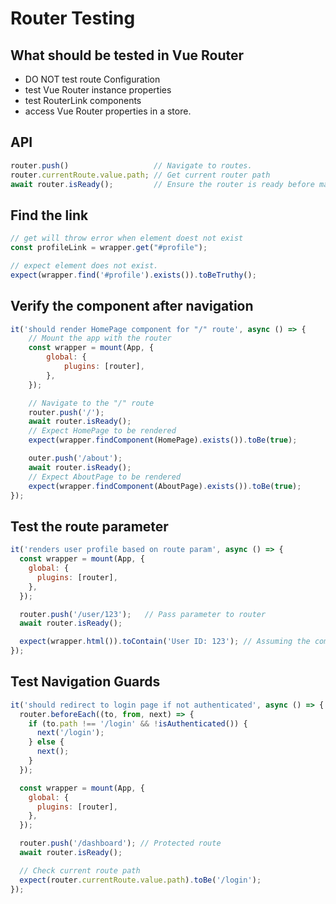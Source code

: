 # Router Testing

## What should be tested in Vue Router

- DO NOT test route Configuration 
- test Vue Router instance properties
- test RouterLink components
- access Vue Router properties in a store.

## API

```js
router.push()                   // Navigate to routes.
router.currentRoute.value.path; // Get current router path
await router.isReady();         // Ensure the router is ready before making assertions.
```

## Find the link

```js
// get will throw error when element doest not exist
const profileLink = wrapper.get("#profile");

// expect element does not exist.
expect(wrapper.find('#profile').exists()).toBeTruthy();
```

## Verify the component after navigation

```js
it('should render HomePage component for "/" route', async () => {
    // Mount the app with the router
    const wrapper = mount(App, {
        global: {
            plugins: [router],
        },
    });

    // Navigate to the "/" route
    router.push('/');
    await router.isReady();
    // Expect HomePage to be rendered
    expect(wrapper.findComponent(HomePage).exists()).toBe(true);

    outer.push('/about');
    await router.isReady();
    // Expect AboutPage to be rendered
    expect(wrapper.findComponent(AboutPage).exists()).toBe(true);
});

```
## Test the route parameter
```js
it('renders user profile based on route param', async () => {
  const wrapper = mount(App, {
    global: {
      plugins: [router],
    },
  });

  router.push('/user/123');   // Pass parameter to router
  await router.isReady();

  expect(wrapper.html()).toContain('User ID: 123'); // Assuming the component displays the ID
});
```

## Test Navigation Guards
```js
it('should redirect to login page if not authenticated', async () => {
  router.beforeEach((to, from, next) => {
    if (to.path !== '/login' && !isAuthenticated()) {
      next('/login');
    } else {
      next();
    }
  });

  const wrapper = mount(App, {
    global: {
      plugins: [router],
    },
  });

  router.push('/dashboard'); // Protected route
  await router.isReady();

  // Check current route path 
  expect(router.currentRoute.value.path).toBe('/login');
});

```